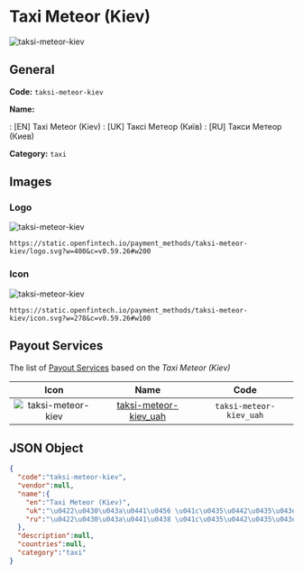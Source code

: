 
# Taxi Meteor (Kiev) 
![taksi-meteor-kiev](https://static.openfintech.io/payment_methods/taksi-meteor-kiev/logo.svg?w=400&c=v0.59.26#w200)  

## General 
**Code:** `taksi-meteor-kiev` 
 
**Name:** 
 
:	[EN] Taxi Meteor (Kiev) 
:	[UK] Таксі Метеор (Київ) 
:	[RU] Такси Метеор (Киев) 
 
**Category:** `taxi` 
 

## Images 

### Logo 
![taksi-meteor-kiev](https://static.openfintech.io/payment_methods/taksi-meteor-kiev/logo.svg?w=400&c=v0.59.26#w200)  

```
https://static.openfintech.io/payment_methods/taksi-meteor-kiev/logo.svg?w=400&c=v0.59.26#w200
```  

### Icon 
![taksi-meteor-kiev](https://static.openfintech.io/payment_methods/taksi-meteor-kiev/icon.svg?w=278&c=v0.59.26#w100)  

```
https://static.openfintech.io/payment_methods/taksi-meteor-kiev/icon.svg?w=278&c=v0.59.26#w100
```  

## Payout Services 
 
The list of [Payout Services](/payout-services/) based on the _Taxi Meteor (Kiev)_ 

|Icon|Name|Code| 
|:---:|:---:|:---:| 
|![taksi-meteor-kiev](https://static.openfintech.io/payout_methods/taksi-meteor-kiev/icon.svg?w=278&c=v0.59.26#w40) |[taksi-meteor-kiev_uah](/payout-services/taksi-meteor-kiev_uah/)|`taksi-meteor-kiev_uah`| 
 

## JSON Object 

```json
{
  "code":"taksi-meteor-kiev",
  "vendor":null,
  "name":{
    "en":"Taxi Meteor (Kiev)",
    "uk":"\u0422\u0430\u043a\u0441\u0456 \u041c\u0435\u0442\u0435\u043e\u0440 (\u041a\u0438\u0457\u0432)",
    "ru":"\u0422\u0430\u043a\u0441\u0438 \u041c\u0435\u0442\u0435\u043e\u0440 (\u041a\u0438\u0435\u0432)"
  },
  "description":null,
  "countries":null,
  "category":"taxi"
}
```  
